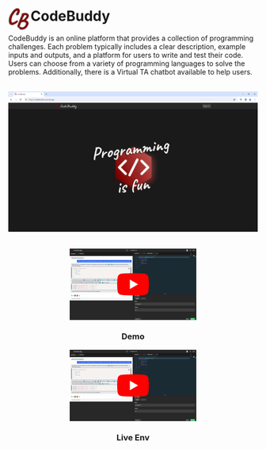 <!------------------------------------------------>
<!---   C   O   D   E      B   U   D   D   Y   --->
<!------------------------------------------------>
<h1>
    <img align="left" alt="Delve" width="45px" src="https://github.com/charis/resources/blob/main/images/codebuddy/codebuddy.png"/>CodeBuddy
</h1>
CodeBuddy is an online platform that provides a collection of programming challenges. Each problem typically includes a clear description, example inputs and outputs, and a platform for users to write and test their code. Users can choose from a variety of programming languages to solve the problems. Additionally, there is a Virtual TA chatbot available to help users.
<br><br>

![CodeBuddy Screen Shots][codebuddy-screenshots]
<br><br>

<p align="center">
    <a href=https://www.youtube.com/watch?v=12L6-RDX1H4>
        <img align="center" alt="video icon" width="256px" src="https://github.com/charis/resources/blob/main/images/codebuddy/youtube_thumbnail.png"/>
    </a>
    <br>
    <h3 align="center">Demo</h3>
</p>

<p align="center">
    <a href=https://codebuddy-ai.vercel.app/>
        <img align="center" alt="video icon" width="256px" src="https://github.com/charis/resources/blob/main/images/codebuddy/youtube_thumbnail.png"/>
    </a>
    <br>
    <h3 align="center">Live Env</h3>
</p>


<!-- MARKDOWN LINKS & IMAGES -->
[codebuddy-screenshots]: https://github.com/charis/resources/blob/main/images/codebuddy/codebuddy.gif

